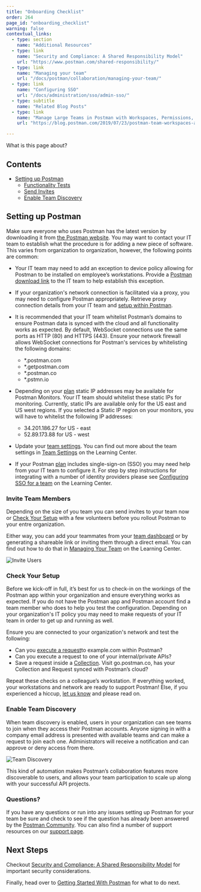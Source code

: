 ```yaml
---
title: "Onboarding Checklist"
order: 264
page_id: "onboarding_checklist"
warning: false
contextual_links:
  - type: section
    name: "Additional Resources"
  - type: link
    name: "Security and Compliance: A Shared Responsibility Model"
    url: "https://www.postman.com/shared-responsibility/"
  - type: link
    name: "Managing your team"
    url: "/docs/postman/collaboration/managing-your-team/"
  - type: link
    name: "Configuring SSO"
    url: "/docs/administration/sso/admin-sso/"
  - type: subtitle
    name: "Related Blog Posts"
  - type: link
    name: "Manage Large Teams in Postman with Workspaces, Permissions, and Version Control"
    url: "https://blog.postman.com/2019/07/23/postman-team-workspaces-and-permissions/"

---
```


What is this page about?

## Contents

* [Setting up Postman](#setting-up-postman)
    * [Functionality Tests](#functionality-tests)
    * [Send Invites](#send-invites)
    * [Enable Team Discovery](#enable-team-discovery)

## Setting up Postman

Make sure everyone who uses Postman has the latest version by downloading it from [the Postman website](https://www.getpostman.com/downloads/). You may want to contact your IT team to establish what the procedure is for adding a new piece of software. This varies from organization to organization, however, the following points are common:

* Your IT team may need to add an exception to device policy allowing for Postman to be installed on employee’s workstations. Provide a [Postman download link​](https://www.getpostman.com/downloads/) to the IT team to help establish this exception.
* If your organization's network connection is facilitated via a proxy, you may need to configure Postman appropriately. Retrieve proxy connection details from your IT team and [​setup within Postman](https://learning.getpostman.com/docs/postman/sending_api_requests/proxy/)​.
* It is recommended that your IT team whitelist Postman’s domains to ensure Postman data is synced with the cloud and all functionality works as expected. By default, WebSocket connections use the same ports as HTTP (80) and HTTPS (443). Ensure your network firewall allows WebSocket connections for Postman's services by whitelisting the following domains:

    * *.postman.com
    * *.getpostman.com
    * *.postman.co
    * *.pstmn.io

* Depending on your [plan](https://www.postman.com/pricing) static IP addresses may be available for Postman Monitors. Your IT team should whitelist these static IPs for monitoring. Currently, static IPs are available only for the US east and US west regions. If you selected a Static IP region on your monitors, you will have to whitelist the following IP addresses:

    * 34.201.186.27 for US - east
    * 52.89.173.88 for US - west

* Update your [team settings](https://go.postman.co/settings/team/general). You can find out more about the team settings in [Team Settings](/docs/postman/collaboration/team-settings/) on the Learning Center.
* If your Postman [plan](https://www.postman.com/pricing) includes single-sign-on (SSO) you may need help from your IT team to configure it. For step by step instructions for integrating with a number of identity providers please see [Configuring SSO for a team](/docs/administration/sso/admin-sso/) on the Learning Center.

### Invite Team Members

Depending on the size of you team you can send invites to your team now or [Check Your Setup](#check-your-setup) with a few volunteers before you rollout Postman to your entre organization.

Either way, you can add your teammates from your [team dashboard](https://go.postman.co/team) or by generating a shareable link or inviting them through a direct email. You can find out how to do that in [Managing Your Team](/docs/postman/collaboration/managing-your-team/#inviting-to-a-team) on the Learning Center.

![Invite Users](https://assets.postman.com/postman-docs/Screen%20Shot%202019-11-12%20at%201.18.07%20PM.png)

### Check Your Setup

Before we kick-off in full, it’s best for us to check-in on the workings of the Postman app within your organization and ensure everything works as expected. If you do not have the Postman app and Postman account find a team member who does to help you test the configuration. Depending on your organization's IT policy you may need to make requests of your IT team in order to get up and running as well.

Ensure you are connected to your organization's network and test the following:

* Can you ​[execute a request](/docs/postman/sending_api_requests/requests)​ to example.com within Postman?
* Can you execute a request to one of your internal/private APIs?
* Save a request inside a [​Collection​](/docs/postman/collections/creating_collections). Visit ​go.postman.co​, has your Collection and Request synced with Postman’s cloud?

Repeat these checks on a colleague’s workstation. If everything worked, your workstations and network are ready to support Postman! Else, if you experienced a hiccup, [​let us know](https://getpostman.com/support) and please read on.

### Enable Team Discovery

When team discovery is enabled, users in your organization can see teams to join when they access their Postman accounts. Anyone signing in with a company email address is presented with available teams and can make a request to join each one. Administrators will receive a notification and can approve or deny access from there.

![Team Discovery](https://blog.postman.com/wp-content/uploads/2019/10/enable-discovery-768x189.png)

This kind of automation makes Postman’s collaboration features more discoverable to users, and allows your team participation to scale up along with your successful API projects.

### Questions?

If you have any questions or run into any issues setting up Postman for your team be sure and check to see if the question has already been answered by the [Postman Community](https://community.postman.com/). You can also find a number of support resources on our [support page](https://www.postman.com/support).

## Next Steps

Checkout [Security and Compliance: A Shared Responsibility Model](https://www.postman.com/shared-responsibility/) for important security considerations.

Finally, head over to [Getting Started With Postman](https://learning.postman.com/getting-started/) for what to do next.
